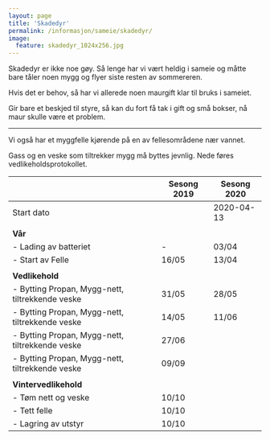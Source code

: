 ```yaml
---
layout: page
title: 'Skadedyr'
permalink: /informasjon/sameie/skadedyr/
image:
  feature: skadedyr_1024x256.jpg
---
```

Skadedyr er ikke noe gøy. Så lenge har vi vært heldig i sameie og måtte bare tåler noen mygg og flyer siste resten av sommereren.

Hvis det er behov, så har vi allerede noen maurgift klar til bruks i sameiet.

Gir bare et beskjed til styre, så kan du fort få tak i gift og små bokser, nå maur skulle være et problem.

---

Vi også har et myggfelle kjørende på en av fellesområdene nær vannet.

Gass og en veske som tiltrekker mygg må byttes jevnlig. Nede føres vedlikeholdsprotokollet.

|   | Sesong 2019 | Sesong 2020 |
|---|---|---|
| Start dato | | 2020-04-13 |
| | | |
| **Vår** | | |
| - Lading av batteriet | - | 03/04 |
| - Start av Felle | 16/05 | 13/04 |
| | | |
| **Vedlikehold** | | |
| - Bytting Propan, Mygg-nett, tiltrekkende veske | 31/05 | 28/05 |
  - Bytting Propan, Mygg-nett, tiltrekkende veske | 14/05 | 11/06 |
| - Bytting Propan, Mygg-nett, tiltrekkende veske | 27/06 | |
| - Bytting Propan, Mygg-nett, tiltrekkende veske | 09/09 | |
| | | |
| **Vintervedlikehold** | | |
| - Tøm nett og veske | 10/10 | |
| - Tett felle | 10/10 | | 
| - Lagring av utstyr | 10/10 | |

